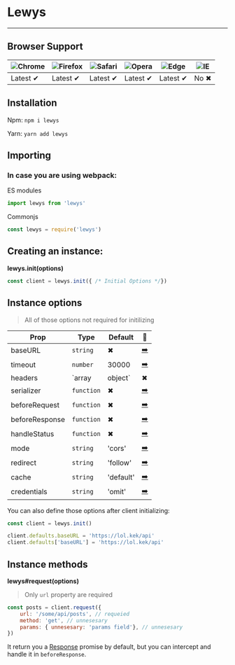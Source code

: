 # Lewys
---------------
## Browser Support

![Chrome](https://raw.github.com/alrra/browser-logos/master/src/chrome/chrome_48x48.png) | ![Firefox](https://raw.github.com/alrra/browser-logos/master/src/firefox/firefox_48x48.png) | ![Safari](https://raw.github.com/alrra/browser-logos/master/src/safari/safari_48x48.png) | ![Opera](https://raw.github.com/alrra/browser-logos/master/src/opera/opera_48x48.png) | ![Edge](https://raw.github.com/alrra/browser-logos/master/src/edge/edge_48x48.png) | ![IE](https://raw.github.com/alrra/browser-logos/master/src/archive/internet-explorer_9-11/internet-explorer_9-11_48x48.png) |
--- | --- | --- | --- | --- | --- |
Latest ✔ | Latest ✔ | Latest ✔ | Latest ✔ | Latest ✔ | No ✖|

## Installation
Npm:  `npm i lewys`

Yarn:  `yarn add lewys`

## Importing
### In case you are using webpack:
ES modules
```js 
import lewys from 'lewys'
```
Commonjs
```js 
const lewys = require('lewys')
```

<!-- ### Using CDN:
```html
<script src="https://unpkg.com/lewys/lewys.min.js"></script>
``` -->

## Creating an instance:
**lewys.init(options)**
```js 
const client = lewys.init({ /* Initial Options */})
```


## Instance options
> All of those options not required for initilizing

| Prop | Type | Default | 📝 |
| --- | --- | --- | --- |
| baseURL | `string` | ✖ | [➡️](#) |
| timeout | `number` | 30000 | [➡️](#) |
| headers | `array|object` | ✖ | [➡️](#) |
| serializer | `function` | ✖ | [➡️](#) |
| beforeRequest | `function` | ✖ | [➡️](#) |
| beforeResponse | `function` | ✖ | [➡️](#) |
| handleStatus | `function` | ✖ | [➡️](#) |
| mode | `string` | 'cors' | [➡️](#) |
| redirect | `string` | 'follow' | [➡️](#) |
| cache | `string` | 'default' | [➡️](#) |
| credentials | `string` | 'omit' | [➡️](#) |

You can also define those options after client initializing:
```js
const client = lewys.init()

client.defaults.baseURL = 'https://lol.kek/api'
client.defaults['baseURL'] = 'https://lol.kek/api'
```


## Instance methods
**lewys#request(options)** 
> Only `url` property are required
```js
const posts = client.request({
    url: '/some/api/posts', // requeied
    method: 'get', // unnesesary
    params: { unnesesary: 'params field'}, // unnesesary
})
```
It return you a [Response](https://developer.mozilla.org/en-US/docs/Web/API/Response/Response) promise by default, but you can intercept and handle it in `beforeResponse`.
